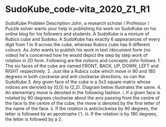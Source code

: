 # SudoKube_code-vita_2020_Z1_R1
SudoKube  Problem Description  John, a research scholar / Professor / Puzzle solver wants your help in publishing his work on SudoKube on his online blog for his followers and students. A SudoKube is a mixture of Rubics cube and Sudoku. A SudoKube has exactly 6 appearances of every digit from 1 to 9 across the cube, whereas Rubics cube has 6 different colours. As John wants to publish his work in text /document form (no video) he's concerned how he would depict the step by step work of rotation in 2D form. Following are the notions and concepts  John follows: 1. The six faces of the cube are named FRONT, BACK, UP, DOWN, LEFT and RIGHT respectively. 2. Just like a Rubics cube which move in 90 and 180 degrees in both clockwise and anti clockwise directions, so can the SudoKube 3. Any given face of the cube is a 3x3 square matrix whose indices are denoted by (0,0) to (2,2). Diagram below illustrates the same. 4. An elementary move is denoted in the following fashion.  i. If a given face is rotated by 90 degrees clockwise about the axis passing from the centre of the face to the centre of the cube, the move is denoted by the first letter of the name of  the face. ii. If the rotation is anticlockwise by 90 degrees, the letter is followed by an apostrophe ('). iii. If the rotation is by 180 degrees, the letter is followed by a 2.
